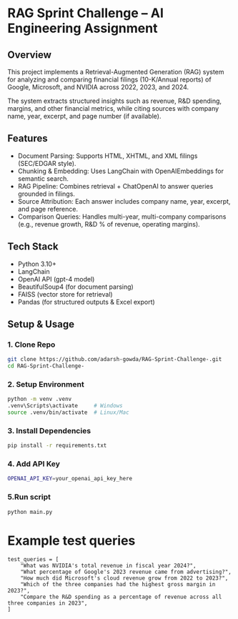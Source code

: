 # RAG Sprint Challenge – AI Engineering Assignment

## Overview
This project implements a Retrieval-Augmented Generation (RAG) system for analyzing and comparing financial filings (10-K/Annual reports) of Google, Microsoft, and NVIDIA across 2022, 2023, and 2024.

The system extracts structured insights such as revenue, R&D spending, margins, and other financial metrics, while citing sources with company name, year, excerpt, and page number (if available).

## Features
- Document Parsing: Supports HTML, XHTML, and XML filings (SEC/EDGAR style).
- Chunking & Embedding: Uses LangChain with OpenAIEmbeddings for semantic search.
- RAG Pipeline: Combines retrieval + ChatOpenAI to answer queries grounded in filings.
- Source Attribution: Each answer includes company name, year, excerpt, and page reference.
- Comparison Queries: Handles multi-year, multi-company comparisons (e.g., revenue growth, R&D % of revenue, operating margins).

## Tech Stack
- Python 3.10+
- LangChain
- OpenAI API (gpt-4 model)
- BeautifulSoup4 (for document parsing)
- FAISS (vector store for retrieval)
- Pandas (for structured outputs & Excel export)


## Setup & Usage

### 1. Clone Repo
```bash
git clone https://github.com/adarsh-gowda/RAG-Sprint-Challenge-.git
cd RAG-Sprint-Challenge-
```

### 2. Setup Environment
```bash
python -m venv .venv
.venv\Scripts\activate     # Windows
source .venv/bin/activate  # Linux/Mac
```

### 3. Install Dependencies
```bash
pip install -r requirements.txt

```

### 4. Add API Key
```bash
OPENAI_API_KEY=your_openai_api_key_here

```
### 5.Run script
```bash
python main.py

```

# Example test queries
    test_queries = [
        "What was NVIDIA's total revenue in fiscal year 2024?",
        "What percentage of Google's 2023 revenue came from advertising?",
        "How much did Microsoft's cloud revenue grow from 2022 to 2023?",
        "Which of the three companies had the highest gross margin in 2023?",
        "Compare the R&D spending as a percentage of revenue across all three companies in 2023",
    ]
